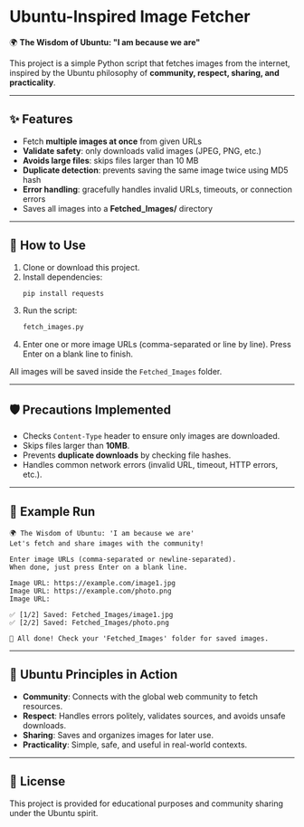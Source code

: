 # Ubuntu-Inspired Image Fetcher

🌍 **The Wisdom of Ubuntu: "I am because we are"**

This project is a simple Python script that fetches images from the internet, inspired by the Ubuntu philosophy of **community, respect, sharing, and practicality**.

---

## ✨ Features
- Fetch **multiple images at once** from given URLs
- **Validate safety**: only downloads valid images (JPEG, PNG, etc.)
- **Avoids large files**: skips files larger than 10 MB
- **Duplicate detection**: prevents saving the same image twice using MD5 hash
- **Error handling**: gracefully handles invalid URLs, timeouts, or connection errors
- Saves all images into a **Fetched_Images/** directory

---

## 🚀 How to Use

1. Clone or download this project.
2. Install dependencies:
   ```bash
   pip install requests
   ```
3. Run the script:
   ```bash
   fetch_images.py
   ```
4. Enter one or more image URLs (comma-separated or line by line). Press Enter on a blank line to finish.

All images will be saved inside the `Fetched_Images` folder.

---

## 🛡 Precautions Implemented
- Checks `Content-Type` header to ensure only images are downloaded.
- Skips files larger than **10MB**.
- Prevents **duplicate downloads** by checking file hashes.
- Handles common network errors (invalid URL, timeout, HTTP errors, etc.).

---

## 🧩 Example Run

```text
🌍 The Wisdom of Ubuntu: 'I am because we are'
Let's fetch and share images with the community!

Enter image URLs (comma-separated or newline-separated).
When done, just press Enter on a blank line.

Image URL: https://example.com/image1.jpg
Image URL: https://example.com/photo.png
Image URL:

✅ [1/2] Saved: Fetched_Images/image1.jpg
✅ [2/2] Saved: Fetched_Images/photo.png

🎉 All done! Check your 'Fetched_Images' folder for saved images.
```

---

## 🧭 Ubuntu Principles in Action
- **Community**: Connects with the global web community to fetch resources.  
- **Respect**: Handles errors politely, validates sources, and avoids unsafe downloads.  
- **Sharing**: Saves and organizes images for later use.  
- **Practicality**: Simple, safe, and useful in real-world contexts.  

---

## 📜 License
This project is provided for educational purposes and community sharing under the Ubuntu spirit.
